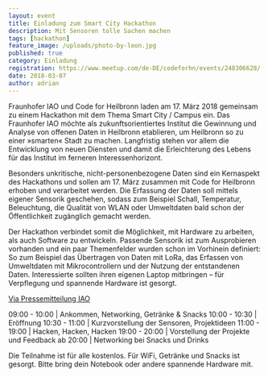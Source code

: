 ```yaml
---
layout: event
title: Einladung zum Smart City Hackathon 
description: Mit Sensoren tolle Sachen machen
tags: [hackathon]
feature_image: /uploads/photo-by-leon.jpg
published: true
category: Einladung
registration: https://www.meetup.com/de-DE/codeforhn/events/248306628/
date: 2018-03-07
author: adrian
---
```


Fraunhofer IAO und Code for Heilbronn laden am 17. März 2018 gemeinsam 
zu einem Hackathon mit dem Thema Smart City / Campus ein. 
Das Fraunhofer IAO möchte als zukunftsorientiertes Institut die Gewinnung 
und Analyse von offenen Daten in Heilbronn etablieren, um Heilbronn so zu 
einer »smarten« Stadt zu machen.
Langfristig stehen vor allem die Entwicklung von neuen Diensten und 
damit die Erleichterung des Lebens für das Institut im ferneren Interessenhorizont.

Besonders unkritische, nicht-personenbezogene Daten sind ein Kernaspekt des 
Hackathons und sollen am 17. März zusammen mit Code for Heilbronn 
erhoben und verarbeitet werden. Die Erfassung der Daten soll 
mittels eigener Sensorik geschehen, sodass zum Beispiel Schall, 
Temperatur, Beleuchtung, die Qualität von WLAN oder Umweltdaten bald schon 
der Öffentlichkeit zugänglich gemacht werden.

Der Hackathon verbindet somit die Möglichkeit, mit Hardware zu arbeiten, 
als auch Software zu entwickeln. Passende Sensorik ist zum Ausprobieren 
vorhanden und ein paar Themenfelder wurden schon im Vorhinein definiert: 
So zum Beispiel das Übertragen von Daten mit LoRa, das Erfassen von 
Umweltdaten mit Mikrocontrollern und der Nutzung der entstandenen Daten.
Interessierte sollten ihren eigenen Laptop mitbringen – für Verpflegung 
und spannende Hardware ist gesorgt.

[Via Pressemitteilung IAO](https://www.iao.fraunhofer.de/lang-de/presse-und-medien/aktuelles/1989-fraunhofer-iao-macht-bildungscampus-in-heilbronn-smart.html)

09:00 - 10:00 | Ankommen, Networking, Getränke & Snacks
10:00 - 10:30 | Eröffnung
10:30 - 11:00 | Kurzvorstellung der Sensoren, Projektideen
11:00 - 19:00 | Hacken, Hacken, Hacken
19:00 - 20:00 | Vorstellung der Projekte und Feedback
ab 20:00      | Networking bei Snacks und Drinks

Die Teilnahme ist für alle kostenlos. Für WiFi, Getränke und Snacks ist gesorgt. 
Bitte bring dein Notebook oder andere spannende Hardware mit.


